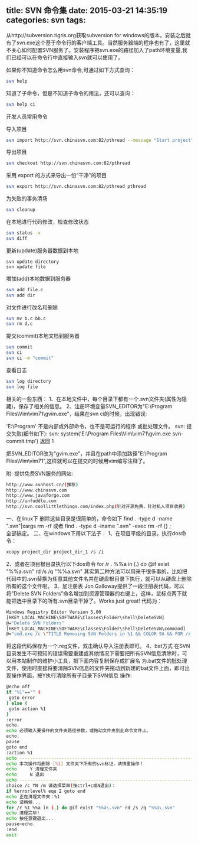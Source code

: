 title: SVN 命令集
date: 2015-03-21 14:35:19
categories: svn
tags:
---
从http://subversion.tigris.org获取subversion for windows的版本，安装之后就有了svn.exe这个基于命令行的客户端工具。当然服务器端的程序也有了，这里就不关心如何配置SVN服务了。安装程序把svn.exe的路径加入了path环境变量,我们已经可以在命令行中直接输入svn就可以使用了。

如果你不知道命令怎么用svn命令,可通过如下方式查询：
``` bash
svn help
```
知道了子命令，但是不知道子命令的用法，还可以查询：
``` bash
svn help ci 
```
开发人员常用命令

导入项目
``` bash
svn import http://svn.chinasvn.com:82/pthread --message "Start project"
```
导出项目
``` bash
svn checkout http://svn.chinasvn.com:82/pthread
```
采用 export 的方式来导出一份“干净”的项目
``` bash
svn export http://svn.chinasvn.com:82/pthread pthread
```
为失败的事务清场
``` bash
svn cleanup
```
在本地进行代码修改，检查修改状态
``` bash
svn status -v
svn diff
```
更新(update)服务器数据到本地
``` basg
svn update directory
svn update file
```
增加(add)本地数据到服务器
``` bash
svn add file.c
svn add dir
```
对文件进行改名和删除
``` bash
svn mv b.c bb.c
svn rm d.c
```
提交(commit)本地文档到服务器
``` bash
svn commit
svn ci
svn ci -m "commit"
```
查看日志
``` bash
svn log directory
svn log file
```
相关的一些东西：
1、在本地文件中，每个目录下都有一个.svn文件夹(属性为隐藏)，保存了相关的信息。
2、注册环境变量SVN_EDITOR为"E:\Program Files\Vim\vim71\gvim.exe"，结果在svn ci的时候，出现错误:

'E:\Program' 不是内部或外部命令，也不是可运行的程序
或批处理文件。
svn: 提交失败(细节如下):
svn: system('E:\Program Files\Vim\vim71\gvim.exe svn-commit.tmp') 返回 1

把SVN_EDITOR改为"gvim.exe"，并且在path中添加路径"E:\Program Files\Vim\vim71\",这样就可以在提交的时候用vim编写注释了。

附:
提供免费SVN服务的网站:
``` bash
http://www.svnhost.cn/(推荐)
http://www.chinasvn.com
http://www.javaforge.com
http://unfuddle.com
http://svn.coollittlethings.com/index.php(针对开源免费，针对私人项目收费)
```

一、在linux下
删除这些目录是很简单的，命令如下
find . -type d -name ".svn"|xargs rm -rf
或者
find . -type d -iname ".svn" -exec rm -rf {} \;  
全部搞定。
二、在windows下用以下法子：
1、在项目平级的目录，执行dos命令：
``` bash
xcopy project_dir project_dir_1 /s /i
```
2、或者在项目根目录执行以下dos命令
for /r . %%a in (.) do @if exist "%%a\.svn" rd /s /q "%%a\.svn"
其实第二种方法可以用来干很多事的，比如把代码中的.svn替换为任意其他文件名并在硬盘根目录下执行，就可以从硬盘上删除所有的这个文件啦。
3、加注册表
Jon Galloway提供了一段注册表代码，可以将”Delete SVN Folders”命名增加到资源管理器的右键上，这样，鼠标点两下就能把选中目录下的所有.svn目录干掉了。Works just great!
代码为：
``` bash
Windows Registry Editor Version 5.00  
[HKEY_LOCAL_MACHINE\SOFTWARE\Classes\Folder\shell\DeleteSVN] 
@="Delete SVN Folders" 
[HKEY_LOCAL_MACHINE\SOFTWARE\Classes\Folder\shell\DeleteSVN\command] 
@="cmd.exe /c \"TITLE Removing SVN Folders in %1 && COLOR 9A && FOR /r \"%1\" %%f IN (.svn) DO RD /s /q \"%%f\" \""
```
将这段代码保存为一个.reg文件，双击确认导入注册表即可。
4、bat方式
    在SVN目录发生不可预知的错误需要重建或其他情况下需要把所有SVN信息清除时，可以用本站制作的维护小工具，把下面内容复制保存成扩展名 为.bat文件的批处理文件，使用时直接将要清除SVN信息的文件夹拖动到新建的bat文件上面，即可出现操作界面，按Y执行清除所有子目录下SVN信息 操作:
``` bash 
@echo off
if "%1"=="" (
 goto error
) else (
 goto action %1
)
:error
echo.
echo 必须输入要操作的文件夹路径参数，或拖动文件夹到此命令文件上。
echo.
pause
goto end
:action %1
echo --------------------------------------------------------------------------
echo 本次操作将删除 [%1] 文件夹下所有的svn标记，请慎重操作！
echo     Y 清理文件夹
echo     N 退出
echo ---------------------------------------------------------------------------
choice /c YN /m 请选择菜单(按ctrl+c或N退出)：
if %errorlevel% equ 2 goto end
echo 正在清理文件夹：%1
echo 请稍候...
for /r %1 %%a in (.) do @if exist "%%a\.svn" rd /s /q "%%a\.svn"
echo 清理完毕!
echo 按任意键退出...
pause>echo.
:end
exit
```